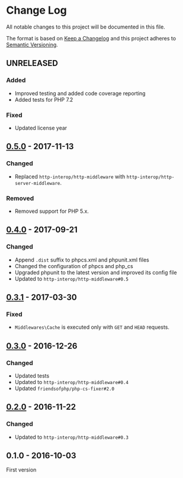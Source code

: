 # Change Log

All notable changes to this project will be documented in this file.

The format is based on [Keep a Changelog](http://keepachangelog.com/) 
and this project adheres to [Semantic Versioning](http://semver.org/).

## UNRELEASED

### Added

- Improved testing and added code coverage reporting
- Added tests for PHP 7.2

### Fixed

- Updated license year

## [0.5.0] - 2017-11-13

### Changed

- Replaced `http-interop/http-middleware` with  `http-interop/http-server-middleware`.

### Removed

- Removed support for PHP 5.x.

## [0.4.0] - 2017-09-21

### Changed

- Append `.dist` suffix to phpcs.xml and phpunit.xml files
- Changed the configuration of phpcs and php_cs
- Upgraded phpunit to the latest version and improved its config file
- Updated to `http-interop/http-middleware#0.5`

## [0.3.1] - 2017-03-30

### Fixed

- `Middlewares\Cache` is executed only with `GET` and `HEAD` requests.

## [0.3.0] - 2016-12-26

### Changed

- Updated tests
- Updated to `http-interop/http-middleware#0.4`
- Updated `friendsofphp/php-cs-fixer#2.0`

## [0.2.0] - 2016-11-22

### Changed

- Updated to `http-interop/http-middleware#0.3`

## 0.1.0 - 2016-10-03

First version

[0.5.0]: https://github.com/middlewares/cache/compare/v0.4.0...v0.5.0
[0.4.0]: https://github.com/middlewares/cache/compare/v0.3.1...v0.4.0
[0.3.1]: https://github.com/middlewares/cache/compare/v0.3.0...v0.3.1
[0.3.0]: https://github.com/middlewares/cache/compare/v0.2.0...v0.3.0
[0.2.0]: https://github.com/middlewares/cache/compare/v0.1.0...v0.2.0
